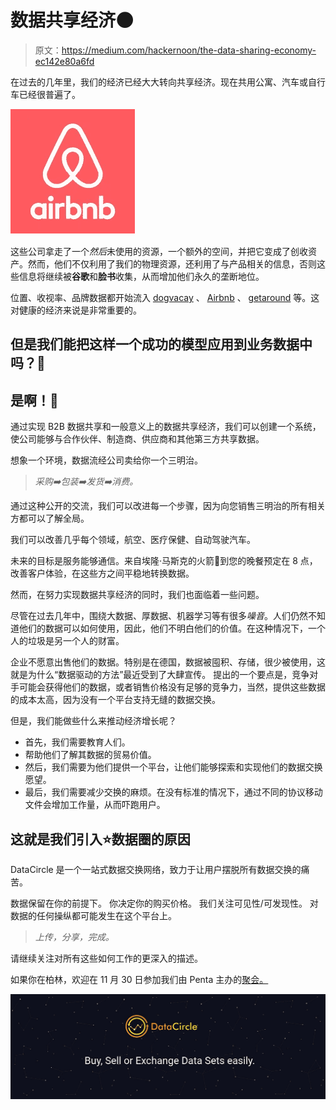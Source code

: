 # 数据共享经济🌑

> 原文：<https://medium.com/hackernoon/the-data-sharing-economy-ec142e80a6fd>

在过去的几年里，我们的经济已经大大转向共享经济。现在共用公寓、汽车或自行车已经很普遍了。

![](img/48403ff452d9d3896740e81c556e1404.png)

这些公司拿走了一个*然后*未使用的资源，一个额外的空间，并把它变成了创收资产。然而，他们不仅利用了我们的物理资源，还利用了与产品相关的信息，否则这些信息将继续被**谷歌**和**脸书**收集，从而增加他们永久的垄断地位。

位置、收视率、品牌数据都开始流入 [dogvacay](https://dogvacay.com/) 、 [Airbnb](https://www.airbnb.com/) 、 [getaround](https://www.getaround.com/) 等。这对健康的经济来说是非常重要的。

## 但是我们能把这样一个成功的模型应用到业务数据中吗？🤔

## 是啊！🎉

通过实现 B2B 数据共享和一般意义上的数据共享经济，我们可以创建一个系统，使公司能够与合作伙伴、制造商、供应商和其他第三方共享数据。

想象一个环境，数据流经公司卖给你一个三明治。

> *采购➡️包装➡️发货➡️消费。*

通过这种公开的交流，我们可以改进每一个步骤，因为向您销售三明治的所有相关方都可以了解全局。

我们可以改善几乎每个领域，航空、医疗保健、自动驾驶汽车。

未来的目标是服务能够通信。来自埃隆·马斯克的火箭🚀到您的晚餐预定在 8 点，改善客户体验，在这些方之间平稳地转换数据。

然而，在努力实现数据共享经济的同时，我们也面临着一些问题。

尽管在过去几年中，围绕大数据、厚数据、机器学习等有很多*噪音*。人们仍然不知道他们的数据可以如何使用，因此，他们不明白他们的价值。在这种情况下，一个人的垃圾是另一个人的财富。

企业不愿意出售他们的数据。特别是在德国，数据被囤积、存储，很少被使用，这就是为什么“数据驱动的方法”最近受到了大肆宣传。
提出的一个要点是，竞争对手可能会获得他们的数据，或者销售价格没有足够的竞争力，当然，提供这些数据的成本太高，因为没有一个平台支持无缝的数据交换。

但是，我们能做些什么来推动经济增长呢？

*   首先，我们需要教育人们。
*   帮助他们了解其数据的贸易价值。
*   然后，我们需要为他们提供一个平台，让他们能够探索和实现他们的数据交换愿望。
*   最后，我们需要减少交换的麻烦。在没有标准的情况下，通过不同的协议移动文件会增加工作量，从而吓跑用户。

## 这就是我们引入⭐数据圈的原因

DataCircle 是一个一站式数据交换网络，致力于让用户摆脱所有数据交换的痛苦。

数据保留在你的前提下。
你决定你的购买价格。
我们关注可见性/可发现性。
对数据的任何操纵都可能发生在这个平台上。

> *上传，分享，完成。*

请继续关注对所有这些如何工作的更深入的描述。

如果你在柏林，欢迎在 11 月 30 日参加我们由 Penta 主办的[聚会。](https://www.meetup.com/PentaMeetups/events/245207896/)

![](img/ee2bdd1bbe2ebae617723e8806d3b446.png)